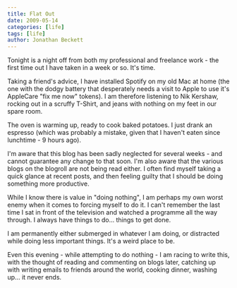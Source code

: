 ```yaml
---
title: Flat Out
date: 2009-05-14
categories: [life]
tags: [life]
author: Jonathan Beckett
---
```


Tonight is a night off from both my professional and freelance work - the first time out I have taken in a week or so. It's time.

Taking a friend's advice, I have installed Spotify on my old Mac at home (the one with the dodgy battery that desperately needs a visit to Apple to use it's AppleCare "fix me now" tokens). I am therefore listening to Nik Kershaw, rocking out in a scruffy T-Shirt, and jeans with nothing on my feet in our spare room.

The oven is warming up, ready to cook baked potatoes. I just drank an espresso (which was probably a mistake, given that I haven't eaten since lunchtime - 9 hours ago).

I'm aware that this blog has been sadly neglected for several weeks - and cannot guarantee any change to that soon. I'm also aware that the various blogs on the blogroll are not being read either. I often find myself taking a quick glance at recent posts, and then feeling guilty that I should be doing something more productive.

While I know there is value in "doing nothing", I am perhaps my own worst enemy when it comes to forcing myself to do it. I can't remember the last time I sat in front of the television and watched a programme all the way through. I always have things to do... things to get done.

I am permanently either submerged in whatever I am doing, or distracted while doing less important things. It's a weird place to be.

Even this evening - while attempting to do nothing - I am racing to write this, with the thought of reading and commenting on blogs later, catching up with writing emails to friends around the world, cooking dinner, washing up... it never ends.